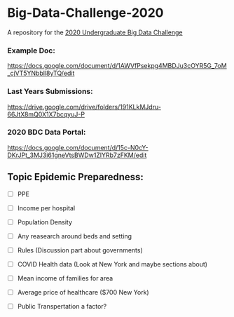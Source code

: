 # Big-Data-Challenge-2020
A repository for the [2020 Undergraduate Big Data Challenge](https://stemfellowship.org/2020-undergraduate-big-data-challenge/?fbclid=IwAR2VN4Td21nvh9L1RZbALjhnGzWvB5LczgZ75XJt5kSSINKQU3HQoEWt4OY)

### Example Doc:

https://docs.google.com/document/d/1AWVfPsekpg4MBDJu3cOYR5G_7oM_cjVT5YNbbll8yTQ/edit

### Last Years Submissions: 
https://drive.google.com/drive/folders/191KLkMJdru-66JtX8mQ0X1X7bcqyuJ-P

### 2020 BDC Data Portal:
https://docs.google.com/document/d/15c-N0cY-DKrJPt_3MJ3i61gneVtsBWDw1ZlYRb7zFKM/edit


## Topic Epidemic Preparedness: 

- [ ] PPE 
- [ ] Income per hospital 
- [ ] Population Density 
- [ ] Any reasearch around beds and setting 
- [ ] Rules (Discussion part about governments)
- [ ] COVID Health data (Look at New York and maybe sections about)
- [ ] Mean income of families for area 
- [ ] Average price of healthcare ($700 New York)
- [ ] Public Transpertation a factor? 

